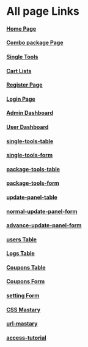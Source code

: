 # All page Links

#### [Home Page](https://toolszone.netlify.app/)
#### [Combo package Page](https://toolszone.netlify.app/combo-package)
#### [Single Tools](https://toolszone.netlify.app/single-tools)
#### [Cart Lists](https://toolszone.netlify.app/cart-page)
#### [Register Page](https://toolszone.netlify.app/register)
#### [Login Page](https://toolszone.netlify.app/login)
#### [Admin Dashboard](https://toolszone.netlify.app/admin-dashboard)
#### [User Dashboard](https://toolszone.netlify.app/user-dashboard)
#### [single-tools-table](https://toolszone.netlify.app/single-tools-table)
#### [single-tools-form](https://toolszone.netlify.app/single-tools-form)
#### [package-tools-table](https://toolszone.netlify.app/package-tools-table)
#### [package-tools-form](https://toolszone.netlify.app/package-tools-form)
#### [update-panel-table](https://toolszone.netlify.app/update-panel-table.html)
#### [normal-update-panel-form](https://toolszone.netlify.app/normal-update-panel-form)
#### [advance-update-panel-form](https://toolszone.netlify.app/advance-update-panel-form)
#### [users Table](https://toolszone.netlify.app/users-table)
#### [Logs Table](https://toolszone.netlify.app/logs-table)
#### [Coupons Table](https://toolszone.netlify.app/coupons-table)
#### [Coupons Form](https://toolszone.netlify.app/coupons-form)
#### [setting Form](https://toolszone.netlify.app/setting)
#### [CSS Mastary](https://toolszone.netlify.app/css-mastary)
#### [url-mastary](https://toolszone.netlify.app/url-mastary)
#### [access-tutorial](https://toolszone.netlify.app/access-tutorial.html)
